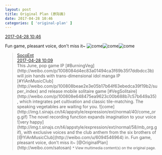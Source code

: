```yaml
---
layout: post
title: Original Plan (原际画)
date: 2017-04-28 10:46
categories: [ 'original-plan' ]
---
```


<div class="weibo-info">
  <a href="http://weibo.com/5626539553/F0BY1bF7W">2017-04-28 10:46</a>
</div>

Fun game, pleasant voice, don't miss it~ ![come](http://img.t.sinajs.cn/t4/appstyle/expression/ext/normal/40/come_org.gif)![come](http://img.t.sinajs.cn/t4/appstyle/expression/ext/normal/40/come_org.gif)![come](http://img.t.sinajs.cn/t4/appstyle/expression/ext/normal/40/come_org.gif)

<!-- more -->

> <div class="weibo-post-name">
>   <a href="http://weibo.com/u/5334577878">SocoEnt</a>
> </div>
> <div class="weibo-info">
>   <a href="http://weibo.com/5334577878/F0BIN2oMm">2017-04-28 10:09</a>
> </div>
> This June, pop game IP [#BurningVeg](http://weibo.com/p/1008084d4ec83a01494ca3f69b35f7ddbdcc3b) will join hands with trans-dimensional idol manga IP [#YiAnMusicClub](http://weibo.com/p/100808beae2e3e05b17b64f63ebedca39f19b2/super_index) and release mobile solitaire game [#VegSolitaire](http://weibo.com/p/100808e648475ea9623c00b688b7c57b649a35), which integrates pet cultivation and classic tile-matching. The speaking vegetables are waiting for you. ![come](http://img.t.sinajs.cn/t4/appstyle/expression/ext/normal/40/come_org.gif) The novel recording function expands imagination to your voice ![very happy](http://img.t.sinajs.cn/t4/appstyle/expression/ext/normal/58/mb_org.gif), with exclusive voices and the club anthem from the six brothers of [@YiAnMusicClub](http://weibo.com/u/6094546964) in. Fun game, pleasant voice, don't miss it~ [@OriginalPlan](http://weibo.com/satosan)  
> <small>* View multimedia content(s) on the original page.</small>
